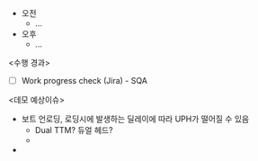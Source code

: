 - 오전
	- ...
- 오후
	- ...

<수행 경과>
- [ ] Work progress check (Jira) - SQA

<데모 예상이슈>
- 보트 언로딩, 로딩시에 발생하는 딜레이에 따라 UPH가 떨어질 수 있음
	- Dual TTM? 듀얼 헤드?
	- 
- 